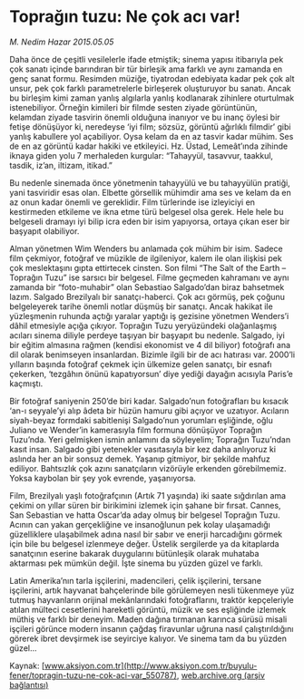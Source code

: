 # Toprağın tuzu: Ne çok acı var!

*M. Nedim Hazar 2015.05.05*

<div class="pNewsDetailMainContent" itemprop="articleBody">
 <p>
  Daha önce de çeşitli vesilelerle ifade etmiştik; sinema yapısı itibarıyla pek çok sanatı içinde barındıran bir tür birleşik ama farklı ve aynı zamanda en genç sanat formu. Resimden müziğe, tiyatrodan edebiyata kadar pek çok alt unsur, pek çok farklı parametrelerle birleşerek oluşturuyor bu sanatı. Ancak bu birleşim kimi zaman yanlış algılarla yanlış kodlanarak zihinlere oturtulmak istenebiliyor. Örneğin kimileri bir filmde sesten ziyade görüntünün, kelamdan ziyade tasvirin önemli olduğuna inanıyor ve bu inanç öylesi bir fetişe dönüşüyor ki, neredeyse ‘iyi film; sözsüz, görüntü ağırlıklı filmdir’ gibi yanlış kabullere yol açabiliyor. Oysa kelam da en az tasvir kadar mühim. Ses de en az görüntü kadar hakiki ve etkileyici. Hz. Üstad, Lemeât’ında zihinde iknaya giden yolu 7 merhaleden kurgular: “Tahayyül, tasavvur, taakkul, tasdik, iz’an, iltizam, itikad.”
 </p>
 <p>
  Bu nedenle sinemada önce yönetmenin tahayyülü ve bu tahayyülün pratiği, yani tasviridir esas olan. Elbette görsellik mühimdir ama ses ve kelam da en az onun kadar önemli ve gereklidir. Film türlerinde ise izleyiciyi en kestirmeden etkileme ve ikna etme türü belgesel olsa gerek. Hele hele bu belgeseli dramayı iyi bilip icra eden bir isim yapıyorsa, ortaya çıkan eser bir başyapıt olabiliyor.
 </p>
 <p>
  Alman yönetmen Wim Wenders bu anlamada çok mühim bir isim. Sadece film çekmiyor, fotoğraf ve müzikle de ilgileniyor, kalem ile olan ilişkisi pek çok meslektaşını gıpta ettirtecek cinsten. Son filmi “The Salt of the Earth – Toprağın Tuzu” ise sarsıcı bir belgesel. Filme geçmeden kahramanı ve aynı zamanda bir “foto-muhabir” olan Sebastiao Salgado’dan biraz bahsetmek lazım. Salgado Brezilyalı bir sanatçı-haberci. Çok acı görmüş, pek çoğunu belgeleyerek tarihe önemli notlar düşmüş bir sanatçı. Ancak hakikat ile yüzleşmenin ruhunda açtığı yaralar yaptığı iş gezisine yönetmen Wenders’i dâhil etmesiyle açığa çıkıyor. Toprağın Tuzu yeryüzündeki olağanlaşmış acıları sinema diliyle perdeye taşıyan bir başyapıt bu nedenle. Salgado, iyi bir eğitim almasına rağmen (kendisi ekonomist ve 4 dil biliyor) fotoğrafı ana dil olarak benimseyen insanlardan. Bizimle ilgili bir de acı hatırası var. 2000’li yılların başında fotoğraf çekmek için ülkemize gelen sanatçı, bir esnafı çekerken, ‘tezgâhın önünü kapatıyorsun’ diye yediği dayağın acısıyla Paris’e kaçmıştı.
 </p>
 <p>
  Bir fotoğraf saniyenin 250’de biri kadar. Salgado’nun fotoğrafları bu kısacık ‘an-ı seyyale’yi alıp âdeta bir hüzün hamuru gibi açıyor ve uzatıyor. Acıların siyah-beyaz formdaki sabitlenişi Salgado’nun yorumları eşliğinde, oğlu Juliano ve Wender’in kamerasıyla film formuna dönüşüyor Toprağın Tuzu’nda. Yeri gelmişken ismin anlamını da söyleyelim; Toprağın Tuzu’ndan kasıt insan. Salgado gibi yetenekler vasıtasıyla bir kez daha anlıyoruz ki aslında her an bir sonsuz demek. Yaşanıp gitmiyor, bir şekilde mahfuz ediliyor. Bahtsızlık çok azını sanatçıların vizörüyle erkenden görebilmemiz. Yoksa kaybolan bir şey yok evrende, yaşanıyorsa.
 </p>
 <p>
  Film, Brezilyalı yaşlı fotoğrafçının (Artık 71 yaşında) iki saate sığdırılan ama çekimi on yıllar süren bir birikimini izlemek için şahane bir fırsat. Cannes, San Sebastian ve hatta Oscar’da aday olmuş bir belgesel Toprağın Tuzu. Acının can yakan gerçekliğine ve insanoğlunun pek kolay ulaşamadığı güzelliklere ulaşabilmek adına nasıl bir sabır ve enerji harcadığını görmek için bile bu belgesel izlenmeye değer. Üstelik sergilerde ya da kitaplarda sanatçının eserine bakarak duygularını bütünleşik olarak muhataba aktarması pek mümkün değil. İşte sinema bu yüzden güzel ve farklı.
 </p>
 <p>
  Latin Amerika’nın tarla işçilerini, madencileri, çelik işçilerini, tersane işçilerini, artık hayvanat bahçelerinde bile görülemeyen nesli tükenmeye yüz tutmuş hayvanların orijinal mekânlarındaki fotoğraflarını, traktör kepçeleriyle atılan mülteci cesetlerini hareketli görüntü, müzik ve ses eşliğinde izlemek müthiş ve farklı bir deneyim. Maden dağına tırmanan karınca sürüsü misali işçileri görünce modern insanın çağdaş firavunlar uğruna nasıl çalıştırıldığını görerek ibret devşirmek ise seyirciye kalıyor. Ve sinema tam da bu yüzden güzel...
 </p>
</div>


Kaynak: [www.aksiyon.com.tr](http://www.aksiyon.com.tr/buyulu-fener/topragin-tuzu-ne-cok-aci-var_550787), [web.archive.org (arşiv bağlantısı)](http://web.archive.org/web/20150716192423/http://www.aksiyon.com.tr/buyulu-fener/topragin-tuzu-ne-cok-aci-var_550787)
